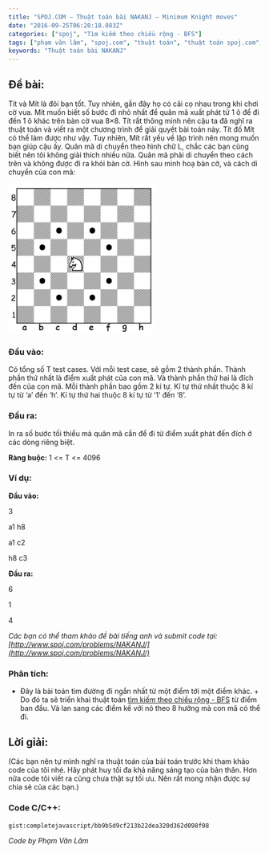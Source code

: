 ```yaml
---
title: "SPOJ.COM – Thuật toán bài NAKANJ – Minimum Knight moves"
date: "2016-09-25T06:20:18.083Z"
categories: ["spoj", "Tìm kiếm theo chiều rộng - BFS"]
tags: ["phạm văn lâm", "spoj.com", "thuật toán", "thuật toán spoj.com", "tìm kiếm theo chiều rộng bfs"]
keywords: "Thuật toán bài NAKANJ"
---
```


## **Đề bài:**

Tít và Mít là đôi bạn tốt. Tuy nhiên, gần đây họ có cãi cọ nhau trong khi chơi cờ vua. Mít muốn biết số bước đi nhỏ nhất để quân mã xuất phát từ 1 ô để đi đến 1 ô khác trên bàn cờ vua 8×8\. Tít rất thông minh nên cậu ta đã nghĩ ra thuật toán và viết ra một chương trình để giải quyết bài toán này. Tít đố Mít có thể làm được như vậy. Tuy nhiên, Mít rất yếu về lập trình nên mong muốn bạn giúp cậu ấy. Quân mã di chuyển theo hình chữ L, chắc các bạn cũng biết nên tôi không giải thích nhiều nữa. Quân mã phải di chuyển theo cách trên và không được đi ra khỏi bàn cờ. Hình sau minh hoạ bàn cờ, và cách di chuyển của con mã: 

[![spoj-com-thuat-toan-bai-nakanj-minimum-knight-moves](SPOJ-COM-Thuat-toan-bai-NAKANJ-Minimum-Knight-moves.png)](SPOJ-COM-Thuat-toan-bai-NAKANJ-Minimum-Knight-moves.png)

### **Đầu vào:**

Có tổng số T test cases. Với mỗi test case, sẽ gồm 2 thành phần. Thành phần thứ nhất là điểm xuất phát của con mã. Và thành phần thứ hai là đích đến của con mã. Mỗi thành phần bao gồm 2 kí tự. Kí tự thứ nhất thuộc 8 kí tự từ ‘a’ đến ‘h’. Kí tự thứ hai thuộc 8 kí tự từ ‘1’ đến ‘8’.

### **Đầu ra:**

In ra số bước tối thiểu mà quân mã cần để đi từ điểm xuất phát đến đích ở các dòng riêng biệt. 

**Ràng buộc:** 1 <= T <= 4096

### **Ví dụ:**

**Đầu vào:** 

3 

a1 h8 

a1 c2 

h8 c3 

**Đầu ra:** 

6 

1 

4 

_Các bạn có thể tham khảo đề bài tiếng anh và submit code tại: [http://www.spoj.com/problems/NAKANJ/](http://www.spoj.com/problems/NAKANJ/)_

### **Phân tích:**

+ Đây là bài toán tìm đường đi ngắn nhất từ một điểm tới một điểm khác. + Do đó ta sẽ triển khai thuật toán [tìm kiếm theo chiều rộng - BFS](/category/tim-kiem-theo-chieu-rong-bfs/) từ điểm ban đầu. Và lan sang các điểm kề với nó theo 8 hướng mà con mã có thể đi.

## **Lời giải:**

(Các bạn nên tự mình nghĩ ra thuật toán của bài toán trước khi tham khảo code của tôi nhé. Hãy phát huy tối đa khả năng sáng tạo của bản thân. Hơn nữa code tôi viết ra cũng chưa thật sự tối ưu. Nên rất mong nhận được sự chia sẻ của các bạn.)

### **Code C/C++:**

`gist:completejavascript/bb9b5d9cf213b22dea320d362d098f08`

_Code by Phạm Văn Lâm_